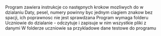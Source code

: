 Program zawiera instrukcje co następnych krokow mozliwych do w dzialaniu
Daty, pesel, numery powinny byc jednym ciagiem znakow bez spacji, ich poprawnosc nie jest sprawdzana
Program wymaga folderu Uczniowie do dzialanie - odczytuje i zapisuje w nim wszystkie pliki z danymi
W folderze uczniowie sa przykladowe dane testowe do programu

